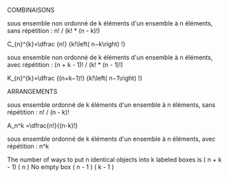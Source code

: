 COMBINAISONS

sous ensemble non ordonné de k éléments d'un ensemble à n éléments, sans répétition :
n! / (k! * (n - k)!)

C_{n}^{k}=\dfrac {n!} {k!\left( n−k\right) !}

sous ensemble non ordonné de k éléments d'un ensemble à n éléments, avec répétition :
(n + k - 1)! / (k! * (n - 1)!)

K_{n}^{k}=\dfrac {(n+k−1)!} {k!\left( n−1\right) !}

ARRANGEMENTS

sous ensemble ordonné de k éléments d'un ensemble à n éléments, sans répétition :
n! / (n - k)!

A_n^k =\dfrac{n!}{(n-k)!}

sous ensemble ordonné de k éléments d'un ensemble à n éléments, avec répétition :
n^k

The number of ways to put n identical objects into k labeled boxes is
( n + k - 1)
(     n    )
No empty box
( n - 1 )
( k - 1 )